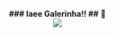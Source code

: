 <div align="center">
<b>### Iaee Galerinha!! ##</b> 👋
</div>
<div align="center">
<img src="https://thumbs.gfycat.com/BigGraciousBoutu-size_restricted.gif" />
</div>
